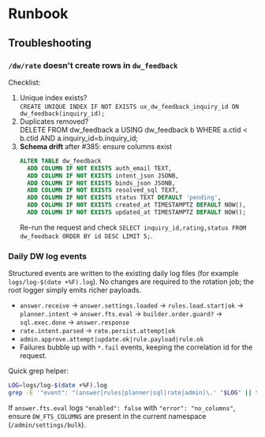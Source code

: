# Runbook

## Troubleshooting

### `/dw/rate` doesn't create rows in `dw_feedback`
Checklist:
1. Unique index exists?  
   `CREATE UNIQUE INDEX IF NOT EXISTS ux_dw_feedback_inquiry_id ON dw_feedback(inquiry_id);`
2. Duplicates removed?  
   DELETE FROM dw_feedback a USING dw_feedback b
   WHERE a.ctid < b.ctid AND a.inquiry_id=b.inquiry_id;
3. **Schema drift** after #385: ensure columns exist
   ```sql
   ALTER TABLE dw_feedback
     ADD COLUMN IF NOT EXISTS auth_email TEXT,
     ADD COLUMN IF NOT EXISTS intent_json JSONB,
     ADD COLUMN IF NOT EXISTS binds_json JSONB,
     ADD COLUMN IF NOT EXISTS resolved_sql TEXT,
     ADD COLUMN IF NOT EXISTS status TEXT DEFAULT 'pending',
     ADD COLUMN IF NOT EXISTS created_at TIMESTAMPTZ DEFAULT NOW(),
     ADD COLUMN IF NOT EXISTS updated_at TIMESTAMPTZ DEFAULT NOW();
   ```
   Re-run the request and check `SELECT inquiry_id,rating,status FROM dw_feedback ORDER BY id DESC LIMIT 5;`.

### Daily DW log events
Structured events are written to the existing daily log files (for example `logs/log-$(date +%F).log`).
No changes are required to the rotation job; the root logger simply emits richer payloads.

- `answer.receive` → `answer.settings.loaded` → `rules.load.start|ok` → `planner.intent` → `answer.fts.eval` → `builder.order.guard?` → `sql.exec.done` → `answer.response`
- `rate.intent.parsed` → `rate.persist.attempt|ok`
- `admin.approve.attempt|update.ok|rule.payload|rule.ok`
- Failures bubble up with `*.fail` events, keeping the correlation id for the request.

Quick grep helper:

```bash
LOG=logs/log-$(date +%F).log
grep -E '"event": "(answer|rules|planner|sql|rate|admin)\.' "$LOG" || tail -n 200 "$LOG"
```

If `answer.fts.eval` logs `"enabled": false` with `"error": "no_columns"`, ensure `DW_FTS_COLUMNS` are present in the current namespace (`/admin/settings/bulk`).
